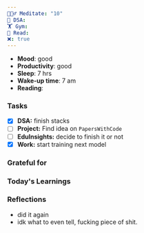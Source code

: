 ```yaml
---
🧘🏻‍♂️ Meditate: "10"
🤖 DSA: 
🏋 Gym: 
📖 Read: 
❌: true
---
```

- **Mood**: good
- **Productivity**: good
- **Sleep**: 7 hrs
- **Wake-up time**: 7 am
- **Reading**: 

### Tasks
- [x] **DSA:** finish stacks
- [ ] **Project:** Find idea on `PapersWithCode`
- [ ] **EduInsights:** decide to finish it or not
- [x] **Work:** start training next model

### Grateful for


### Today's Learnings

### Reflections
- did it again
- idk what to even tell, fucking piece of shit.